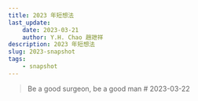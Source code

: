 ```yaml
---
title: 2023 年短想法
last_update: 
    date: 2023-03-21
    author: Y.H. Chao 趙玴祥
description: 2023 年短想法
slug: 2023-snapshot
tags:
    - snapshot
---
```

> Be a good surgeon, be a good man  # 2023-03-22  


    
    
